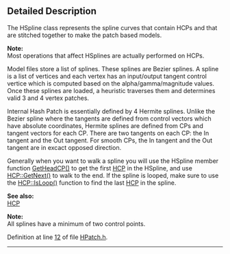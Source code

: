 ## Detailed Description

The HSpline class represents the spline curves that contain HCPs and that are stitched together to make the patch based models.

**Note:**  
Most operations that affect HSplines are actually performed on HCPs.

Model files store a list of splines. These splines are Bezier splines. A spline is a list of vertices and each vertex has an input/output tangent control vertice which is computed based on the alpha/gamma/magnitude values. Once these splines are loaded, a heuristic traverses them and determines valid 3 and 4 vertex patches.

Internal Hash Patch is essentially defined by 4 Hermite splines. Unlike the Bezier spline where the tangents are defined from control vectors which have absolute coordinates, Hermite splines are defined from CPs and tangent vectors for each CP. There are two tangents on each CP: the In tangent and the Out tangent. For smooth CPs, the In tangent and the Out tangent are in excact opposed direction.

Generally when you want to walk a spline you will use the HSpline member function <a href="classHSpline.md#d55b4a9828c87389479aeeea3f625fde" class="el">GetHeadCP()</a> to get the first <a href="classHCP.md" class="el">HCP</a> in the HSpline, and use <a href="classHCP.md#0d4ba4036cc2dcca8c73cdde356797cd" class="el">HCP::GetNext()</a> to walk to the end. If the spline is looped, make sure to use the <a href="classHCP.md#9cbcca8dca730418dadff034cb15ac2e" class="el">HCP::IsLoop()</a> function to find the last <a href="classHCP.md" class="el">HCP</a> in the spline.

**See also:**  
<a href="classHCP.md" class="el">HCP</a>

<!-- -->

**Note:**  
All splines have a minimum of two control points.

Definition at line <a href="HPatch_8h-source.md#l00012" class="el">12</a> of file <a href="HPatch_8h-source.md" class="el">HPatch.h</a>.

------------------------------------------------------------------------

